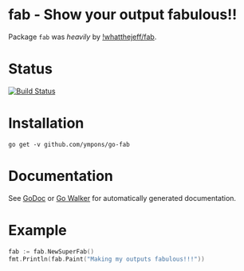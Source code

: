 fab - Show your output fabulous!!
=======================================

Package `fab` was *heavily* by [!whatthejeff/fab](https://github.com/whatthejeff/fab).

# Status

[![Build Status](https://travis-ci.org/ympons/go-fab.png?branch=master)](https://travis-ci.org/ympons/go-fab)

# Installation

```
go get -v github.com/ympons/go-fab
```

# Documentation

See [GoDoc](http://godoc.org/github.com/ympons/go-fab) or [Go Walker](http://gowalker.org/github.com/ympons/go-fab) for automatically generated documentation.

# Example

```go
fab := fab.NewSuperFab()
fmt.Println(fab.Paint("Making my outputs fabulous!!!"))
```
